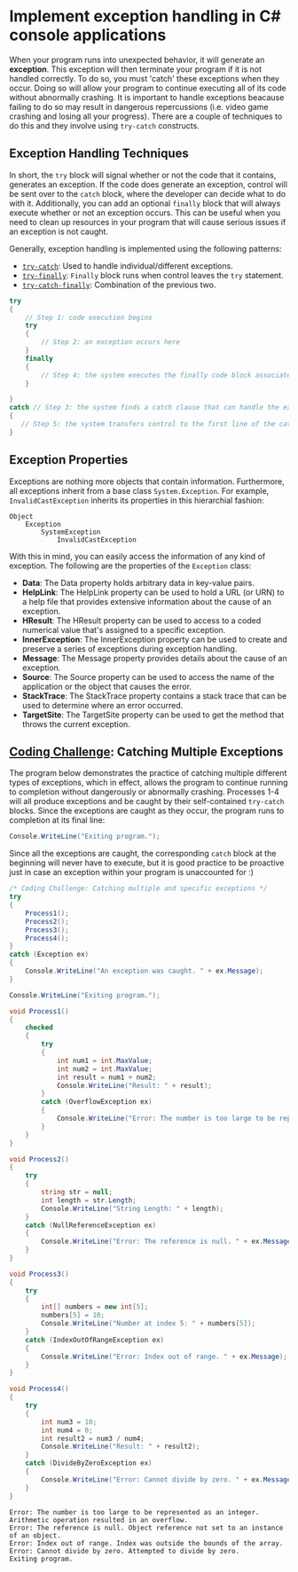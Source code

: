# Implement exception handling in C# console applications

When your program runs into unexpected behavior, it will generate an **exception**. This exception will then terminate your program if it is not handled correctly. To do so, you must 'catch' these exceptions when they occur. Doing so will allow your program to continue executing all of its code without abnormally crashing. It is important to handle exceptions beacause failing to do so may result in dangerous repercussions (i.e. video game crashing and losing all your progress). There are a couple of techniques to do this and they involve using `try-catch` constructs.

## Exception Handling Techniques

In short, the `try` block will signal whether or not the code that it contains, generates an exception. If the code does generate an exception, control will be sent over to the `catch` block, where the developer can decide what to do with it. Additionally, you can add an optional `finally` block that will always execute whether or not an exception occurs. This can be useful when you need to clean up resources in your program that will cause serious issues if an exception is not caught.

Generally, exception handling is implemented using the following patterns:
- <ins>`try-catch`</ins>: Used to handle individual/different exceptions.
- <ins>`try-finally`</ins>: `Finally` block runs when control leaves the `try` statement.
- <ins>`try-catch-finally`</ins>: Combination of the previous two.

```cs
try
{
    // Step 1: code execution begins
    try
    {
        // Step 2: an exception occurs here
    }
    finally
    {
        // Step 4: the system executes the finally code block associated with the try statement where the exception occurred
    }

}
catch // Step 3: the system finds a catch clause that can handle the exception
{   
   // Step 5: the system transfers control to the first line of the catch code block
}
```

## Exception Properties

Exceptions are nothing more objects that contain information. Furthermore, all exceptions inherit from a base class `System.Exception`. For example, `InvalidCastException` inherits its properties in this hierarchial fashion:

```
Object
    Exception
        SystemException
            InvalidCastException
```

With this in mind, you can easily access the information of any kind of exception. The following are the properties of the `Exception` class:
- **Data**: The Data property holds arbitrary data in key-value pairs.
- **HelpLink**: The HelpLink property can be used to hold a URL (or URN) to a help file that provides extensive information about the cause of an exception.
- **HResult**: The HResult property can be used to access to a coded numerical value that's assigned to a specific exception.
- **InnerException**: The InnerException property can be used to create and preserve a series of exceptions during exception handling.
- **Message**: The Message property provides details about the cause of an exception.
- **Source**: The Source property can be used to access the name of the application or the object that causes the error.
- **StackTrace**: The StackTrace property contains a stack trace that can be used to determine where an error occurred.
- **TargetSite**: The TargetSite property can be used to get the method that throws the current exception.

## <ins>Coding Challenge</ins>: Catching Multiple Exceptions

The program below demonstrates the practice of catching multiple different types of exceptions, which in effect, allows the program to continue running to completion without dangerously or abnormally crashing. Processes 1-4 will all produce exceptions and be caught by their self-contained `try-catch` blocks. Since the exceptions are caught as they occur, the program runs to completion at its final line:

```cs
Console.WriteLine("Exiting program.");
```

Since all the exceptions are caught, the corresponding `catch` block at the beginning will never have to execute, but it is good practice to be proactive just in case an exception within your program is unaccounted for :)

```cs
/* Coding Challenge: Catching multiple and specific exceptions */
try
{
    Process1();
    Process2();
    Process3();
    Process4();
}
catch (Exception ex)
{
    Console.WriteLine("An exception was caught. " + ex.Message);
}

Console.WriteLine("Exiting program.");

void Process1()
{
    checked
    {
        try
        {
            int num1 = int.MaxValue;
            int num2 = int.MaxValue;
            int result = num1 + num2;
            Console.WriteLine("Result: " + result);
        }
        catch (OverflowException ex)
        {
            Console.WriteLine("Error: The number is too large to be represented as an integer. " + ex.Message);
        }
    }
}

void Process2()
{
    try
    {
        string str = null;
        int length = str.Length;
        Console.WriteLine("String Length: " + length);
    }
    catch (NullReferenceException ex)
    {
        Console.WriteLine("Error: The reference is null. " + ex.Message);
    }
}

void Process3()
{
    try
    {
        int[] numbers = new int[5];
        numbers[5] = 10;
        Console.WriteLine("Number at index 5: " + numbers[5]);
    }
    catch (IndexOutOfRangeException ex)
    {
        Console.WriteLine("Error: Index out of range. " + ex.Message);
    }
}

void Process4()
{
    try
    {
        int num3 = 10;
        int num4 = 0;
        int result2 = num3 / num4;
        Console.WriteLine("Result: " + result2);
    }
    catch (DivideByZeroException ex)
    {
        Console.WriteLine("Error: Cannot divide by zero. " + ex.Message);
    }
}
```

```
Error: The number is too large to be represented as an integer. Arithmetic operation resulted in an overflow.
Error: The reference is null. Object reference not set to an instance of an object.
Error: Index out of range. Index was outside the bounds of the array.
Error: Cannot divide by zero. Attempted to divide by zero.
Exiting program.
```